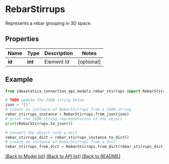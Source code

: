 # RebarStirrups

Represents a rebar grouping in 3D space.

## Properties

Name | Type | Description | Notes
------------ | ------------- | ------------- | -------------
**id** | **int** | Element Id | [optional] 

## Example

```python
from ideastatica_connection_api.models.rebar_stirrups import RebarStirrups

# TODO update the JSON string below
json = "{}"
# create an instance of RebarStirrups from a JSON string
rebar_stirrups_instance = RebarStirrups.from_json(json)
# print the JSON string representation of the object
print(RebarStirrups.to_json())

# convert the object into a dict
rebar_stirrups_dict = rebar_stirrups_instance.to_dict()
# create an instance of RebarStirrups from a dict
rebar_stirrups_from_dict = RebarStirrups.from_dict(rebar_stirrups_dict)
```
[[Back to Model list]](../README.md#documentation-for-models) [[Back to API list]](../README.md#documentation-for-api-endpoints) [[Back to README]](../README.md)


